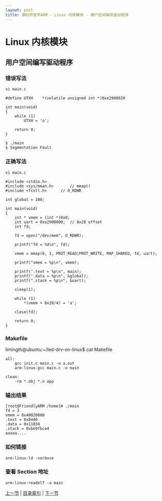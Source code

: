 ```yaml
---
layout: post
title: 源码开放学ARM - Linux 内核模块 - 用户空间编写驱动程序
---
```


# Linux 内核模块 #
## 用户空间编写驱动程序 ##

### 错误写法
	vi main.c	

	#define UTXH	*(volatile unsigned int *)0xe2900020
	
	int main(void)
	{
		while (1)
			UTXH = 'a';
	
		return 0;
	}
	
	$ ./main 
	$ Segmentation Fault
	
### 正确写法
	vi main.c
	
	#include <stdio.h>	
	#include <sys/mman.h>		// mmap()
	#include <fcntl.h>		// O_RDWR
	
	int global = 100;
	
	int main(void)
	{
		int * vmem = (int *)0x0;
		int uart = 0xe2900000;	// 0x20 offset
		int fd;
		
		fd = open("/dev/mem", O_RDWR);
	
		printf("fd = %d\n", fd);
		
		vmem = mmap(0, 1, PROT_READ|PROT_WRITE, MAP_SHARED, fd, uart);
	
		printf("vmem = %p\n", vmem);
	
		printf(".text = %p\n", main);
		printf(".data = %p\n", &global);
		printf(".stack = %p\n", &uart);
	
		sleep(1);
	
		while (1)
			*(vmem + 0x20/4) = 'a';
	
		close(fd);
	
		return 0;
	}


### Makefile		
limingth@ubuntu:~/led-drv-on-linux$ cat Makefile 

	all: 
		gcc init.c main.c -o a.out
		arm-linux-gcc main.c -o main
		
	clean: 
		-rm *.obj *.o app

### 输出结果
	[root@FriendlyARM /home]# ./main
	fd = 3                                                                 
	vmem = 0x40020000                                                      
	.text = 0x8440                                                         
	.data = 0x11034                                                        
	.stack = 0xbe9fbce4   
	aaaaa....

### 如何链接
	arm-linux-ld -verbose

### 查看 Section 地址
	arm-linux-readelf -a main


[上一节](chp101-4.html)  |  [目录索引](../index.html)  |  [下一节](chp102-2.html)
